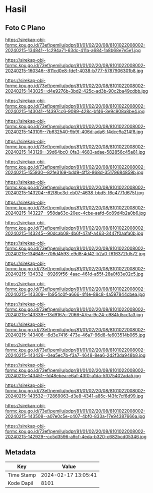 # Hasil

## Foto C Plano

https://sirekap-obj-formc.kpu.go.id/73ef/pemilu/pdpr/81/01/02/20/08/8101022008002-20240215-134841--1c294a71-63dc-411a-a684-1a8b68e7e5e1.jpg

https://sirekap-obj-formc.kpu.go.id/73ef/pemilu/pdpr/81/01/02/20/08/8101022008002-20240215-160346--811cd0e8-fde1-4038-b777-5787906301b8.jpg

https://sirekap-obj-formc.kpu.go.id/73ef/pemilu/pdpr/81/01/02/20/08/8101022008002-20240215-143025--d4e9276b-3bd2-425c-ad3b-90c2ba49cdbb.jpg

https://sirekap-obj-formc.kpu.go.id/73ef/pemilu/pdpr/81/01/02/20/08/8101022008002-20240215-143041--f4397cc6-9089-428c-bf46-3e9c908a8be4.jpg

https://sirekap-obj-formc.kpu.go.id/73ef/pemilu/pdpr/81/01/02/20/08/8101022008002-20240215-143109--7b632540-9b9f-406d-ada6-f4dce9a214f8.jpg

https://sirekap-obj-formc.kpu.go.id/73ef/pemilu/pdpr/81/01/02/20/08/8101022008002-20240215-143129--39d64bc0-0fa3-4683-adae-582856c45a81.jpg

https://sirekap-obj-formc.kpu.go.id/73ef/pemilu/pdpr/81/01/02/20/08/8101022008002-20240215-155930--82fe3169-bdd9-4ff3-868d-35179684859b.jpg

https://sirekap-obj-formc.kpu.go.id/73ef/pemilu/pdpr/81/01/02/20/08/8101022008002-20240215-143204--62f8bc3d-eb07-4638-bbd5-f6c4771d675f.jpg

https://sirekap-obj-formc.kpu.go.id/73ef/pemilu/pdpr/81/01/02/20/08/8101022008002-20240215-143227--958da63c-20ec-4cbe-aafd-6c89d4b2a0b6.jpg

https://sirekap-obj-formc.kpu.go.id/73ef/pemilu/pdpr/81/01/02/20/08/8101022008002-20240215-143245--90dcab08-4b6f-47af-a463-3447f0aafa0b.jpg

https://sirekap-obj-formc.kpu.go.id/73ef/pemilu/pdpr/81/01/02/20/08/8101022008002-20240215-134648--706d4593-e9d8-4d42-b2a0-f616372fd572.jpg

https://sirekap-obj-formc.kpu.go.id/73ef/pemilu/pdpr/81/01/02/20/08/8101022008002-20240215-134332--89269f56-4aac-461d-a55f-28a0f83e02c5.jpg

https://sirekap-obj-formc.kpu.go.id/73ef/pemilu/pdpr/81/01/02/20/08/8101022008002-20240215-143309--1b954c0f-a666-4f4e-88c8-4a597844cbea.jpg

https://sirekap-obj-formc.kpu.go.id/73ef/pemilu/pdpr/81/01/02/20/08/8101022008002-20240215-143339--13d9167c-2066-47ea-9c24-c984fd5cc1a3.jpg

https://sirekap-obj-formc.kpu.go.id/73ef/pemilu/pdpr/81/01/02/20/08/8101022008002-20240215-143406--6d3e7416-473e-46a7-96d8-fe603514b065.jpg

https://sirekap-obj-formc.kpu.go.id/73ef/pemilu/pdpr/81/01/02/20/08/8101022008002-20240215-143426--0ea5ec7b-f3a7-4648-8ea6-2d2f3da948b8.jpg

https://sirekap-obj-formc.kpu.go.id/73ef/pemilu/pdpr/81/01/02/20/08/8101022008002-20240215-143451--fd48ebea-e6af-43f0-a1da-5f075402ada5.jpg

https://sirekap-obj-formc.kpu.go.id/73ef/pemilu/pdpr/81/01/02/20/08/8101022008002-20240215-143532--72869063-d3e8-4341-a85c-f43fc7cf6d99.jpg

https://sirekap-obj-formc.kpu.go.id/73ef/pemilu/pdpr/81/01/02/20/08/8101022008002-20240215-143508--a07e0c5e-c407-4bf0-833a-17e94387666a.jpg

https://sirekap-obj-formc.kpu.go.id/73ef/pemilu/pdpr/81/01/02/20/08/8101022008002-20240215-142929--cc5d3596-a9cf-4eda-b320-c682bcd05346.jpg


## Metadata

| Key        | Value               |
| ---------- | ------------------- |
| Time Stamp | 2024-02-17 13:05:41 |
| Kode Dapil | 8101                |



